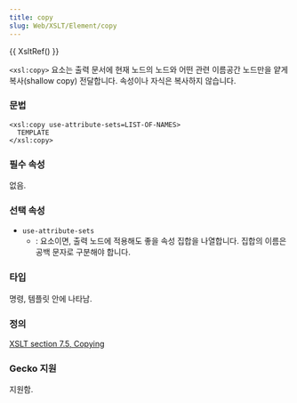 ```yaml
---
title: copy
slug: Web/XSLT/Element/copy
---
```


{{ XsltRef() }}

`<xsl:copy>` 요소는 출력 문서에 현재 노드의 노드와 어떤 관련 이름공간 노드만을 얕게 복사(shallow copy) 전달합니다. 속성이나 자식은 복사하지 않습니다.

### 문법

```
<xsl:copy use-attribute-sets=LIST-OF-NAMES>
  TEMPLATE
</xsl:copy>
```

### 필수 속성

없음.

### 선택 속성

- `use-attribute-sets`
  - : 요소이면, 출력 노드에 적용해도 좋을 속성 집합을 나열합니다. 집합의 이름은 공백 문자로 구분해야 합니다.

### 타입

명령, 템플릿 안에 나타남.

### 정의

[XSLT section 7.5, Copying](http://www.w3.org/TR/xslt#copying)

### Gecko 지원

지원함.
